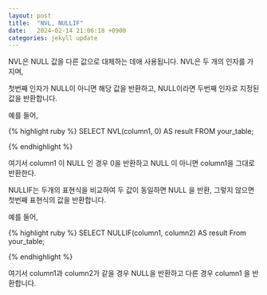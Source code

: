 ```yaml
---
layout: post
title:  "NVL, NULLIF"
date:   2024-02-14 21:06:18 +0900
categories: jekyll update
---
```

NVL은 NULL 값을 다른 값으로 대체하는 데애 사용됩니다. NVL은 두 개의 인자를 가지며,

첫번째 인자가 NULL이 아니면 해당 값을 반환하고, NULL이라면 두번째 인자로 지정된 값을 반환합니다.

예를 들어,

{% highlight ruby %}
SELECT NVL(column1, 0)
AS result
FROM your_table;

{% endhighlight %}

여기서 column1 이 NULL 인 경우 0을 반환하고 NULL 이 아니면 column1을 그대로 반환한다.

NULLIF는 두개의 표현식을 비교하여 두 값이 동일하면 NULL 을 반환, 그렇지 않으면 첫번째 표현식의 값을 반환합니다.

예를 들어,

{% highlight ruby %}
SELECT NULLIF(column1, column2)
AS result
From your_table;

{% endhighlight %}

여기서 column1과 column2가 같을 경우 NULL을 반환하고 다른 경우 column1 을 반환합니다.